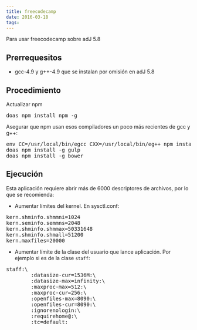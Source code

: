 ```yaml
---
title: freecodecamp
date: 2016-03-18
tags:
---
```


Para usar freecodecamp sobre adJ 5.8

## Prerrequesitos

* gcc-4.9 y  g++-4.9 que se instalan por omisión en adJ 5.8

## Procedimiento

Actualizar npm

<pre>
doas npm install npm -g
</pre>

Asegurar que npm usan esos compiladores un poco más recientes de gcc y g++:

<pre>
env CC=/usr/local/bin/egcc CXX=/usr/local/bin/eg++ npm install
doas npm install -g gulp
doas npm install -g bower
</pre>

## Ejecución

Esta aplicación requiere abrir más de 6000 descriptores de archivos, por lo 
que se recomienda:

* Aumentar límites del kernel. En sysctl.conf:
<pre>
kern.shminfo.shmmni=1024 
kern.seminfo.semmns=2048 
kern.shminfo.shmmax=50331648 
kern.shminfo.shmall=51200 
kern.maxfiles=20000 
</pre>

* Aumentar límite de la clase del usuario que lance aplicación. 
  Por ejemplo si es de la clase ```staff```:
<pre>
staff:\
        :datasize-cur=1536M:\
        :datasize-max=infinity:\
        :maxproc-max=512:\
        :maxproc-cur=256:\
        :openfiles-max=8090:\
        :openfiles-cur=8090:\
        :ignorenologin:\
        :requirehome@:\
        :tc=default:
</pre>

